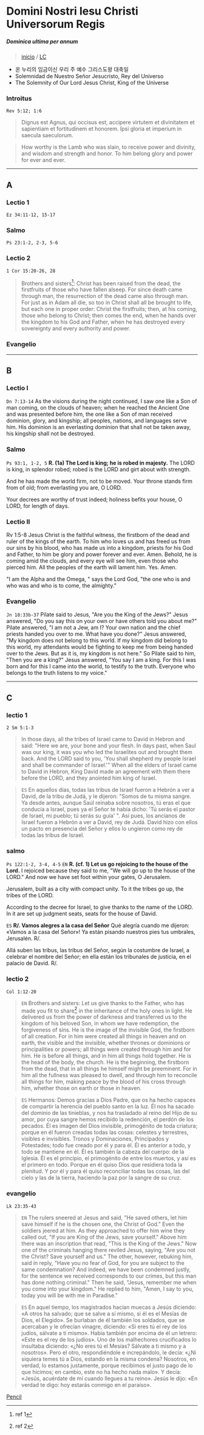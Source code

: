 # Domini Nostri Iesu Christi Universorum Regis
##### Dominica ultima per annum
> [inicio](../README.md) / [LC](../LC.md)


- 온 누리의 임금이신 우리 주 예수 그리스도왕 대축일
- Solemnidad de Nuestro Señor Jesucristo, Rey del Universo
- The Solemnity of Our Lord Jesus Christ, King of the Universe

### Introitus
`Rev 5:12; 1:6`
> Dignus est Agnus, qui occisus est, accipere virtutem et divinitatem et sapientiam et fortitudinem et honorem. 
> Ipsi gloria et imperium in saecula saeculorum.

> How worthy is the Lamb who was slain, to receive power and divinity, and wisdom and strength and honor. 
> To him belong glory and power for ever and ever.

---

## A
### Lectio 1
`Ez 34:11-12, 15-17`

### Salmo
`Ps 23:1-2, 2-3, 5-6`

### Lectio 2
`1 Cor 15:20-26, 28`
> Brothers and sisters[^1]: Christ has been raised from the dead, the firstfruits of those who have fallen alseep. For since death came through man, the resurrection of the dead came also through man. For just as in Adam all die, so too in Christ shall all be brought to life, but each one in proper order: Christ the firstfruits; then, at his coming, those who belong to Christ; then comes the end, when he hands over the kingdom to his God and Father, when he has destroyed every sovereignty and every authority and power. 

[^1]: ref 1

### Evangelio



---
## B
### Lectio I
`Dn 7:13-14`
As the visions during the night continued, I saw
    one like a Son of man coming,
        on the clouds of heaven;
    when he reached the Ancient One
        and was presented before him,
    the one like a Son of man received dominion, glory, and kingship;
        all peoples, nations, and languages serve him.
    His dominion is an everlasting dominion
        that shall not be taken away,
        his kingship shall not be destroyed.


### Salmo
`Ps 93:1, 1-2, 5`
**R. (1a) The Lord is king; he is robed in majesty.**
The LORD is king, in splendor robed;
    robed is the LORD and girt about with strength.

And he has made the world firm,
    not to be moved.
Your throne stands firm from of old;
    from everlasting you are, O LORD.

Your decrees are worthy of trust indeed;
    holiness befits your house,
    O LORD, for length of days.

### Lectio II
Rv 1:5-8
Jesus Christ is the faithful witness,
the firstborn of the dead and ruler of the kings of the earth. 
To him who loves us and has freed us from our sins by his blood,
who has made us into a kingdom, priests for his God and Father,
to him be glory and power forever and ever.  Amen.
Behold, he is coming amid the clouds,
and every eye will see him,
even those who pierced him.
All the peoples of the earth will lament him.
Yes.  Amen.

"I am the Alpha and the Omega, " says the Lord God,
"the one who is and who was and who is to come, the almighty."


### Evangelio
`Jn 18:33b-37`
Pilate said to Jesus,
"Are you the King of the Jews?" 
Jesus answered, "Do you say this on your own
or have others told you about me?" 
Pilate answered, "I am not a Jew, am I? 
Your own nation and the chief priests handed you over to me. 
What have you done?" 
Jesus answered, "My kingdom does not belong to this world.
If my kingdom did belong to this world,
my attendants would be fighting
to keep me from being handed over to the Jews. 
But as it is, my kingdom is not here." 
So Pilate said to him, "Then you are a king?" 
Jesus answered, "You say I am a king. 
For this I was born and for this I came into the world,
to testify to the truth. 
Everyone who belongs to the truth listens to my voice."

----



## C
### lectio 1
`2 Sm 5:1-3`
> In those days, all the tribes of Israel came to David in Hebron and said:
"Here we are, your bone and your flesh.
In days past, when Saul was our king,
it was you who led the Israelites out and brought them back.
And the LORD said to you,
'You shall shepherd my people Israel
and shall be commander of Israel.'"
When all the elders of Israel came to David in Hebron,
King David made an agreement with them there before the LORD,
and they anointed him king of Israel.


> `ES` En aquellos días, todas las tribus de Israel fueron a Hebrón a ver a David, de la tribu de Judá, y le dijeron: "Somos de tu misma sangre. Ya desde antes, aunque Saúl reinaba sobre nosotros, tú eras el que conducía a Israel, pues ya el Señor te había dicho: 'Tú serás el pastor de Israel, mi pueblo; tú serás su guía' ".
> Así pues, los ancianos de Israel fueron a Hebrón a ver a David, rey de Judá. David hizo con ellos un pacto en presencia del Señor y ellos lo ungieron como rey de todas las tribus de Israel.


### salmo
`Ps 122:1-2, 3-4, 4-5`
`EN` **R. (cf. 1) Let us go rejoicing to the house of the Lord.**
I rejoiced because they said to me,
"We will go up to the house of the LORD."
And now we have set foot
within your gates, O Jerusalem.

Jerusalem, built as a city
with compact unity.
To it the tribes go up,
the tribes of the LORD.

According to the decree for Israel,
to give thanks to the name of the LORD.
In it are set up judgment seats,
seats for the house of David.

`ES` **R/. Vamos alegres a la casa del Señor**
Qué alegría cuando me dijeron:
«Vamos a la casa del Señor»!
Ya están pisando nuestros pies
tus umbrales, Jerusalén. R/.

Allá suben las tribus, las tribus del Señor,
según la costumbre de Israel,
a celebrar el nombre del Señor;
en ella están los tribunales de justicia,
en el palacio de David. R/.


### lectio 2
`Col 1:12-20`
> `EN` Brothers and sisters:
Let us give thanks to the Father,
who has made you fit to share[^2]
in the inheritance of the holy ones in light.
He delivered us from the power of darkness
and transferred us to the kingdom of his beloved Son,
in whom we have redemption, the forgiveness of sins.
He is the image of the invisible God,
the firstborn of all creation.
For in him were created all things in heaven and on earth,
the visible and the invisible,
whether thrones or dominions or principalities or powers;
all things were created through him and for him.
He is before all things,
and in him all things hold together.
He is the head of the body, the church.
He is the beginning, the firstborn from the dead,
that in all things he himself might be preeminent.
For in him all the fullness was pleased to dwell,
and through him to reconcile all things for him,
making peace by the blood of his cross
through him, whether those on earth or those in heaven.

> `ES` Hermanos:
Demos gracias a Dios Padre, que os ha hecho capaces de compartir la herencia del pueblo santo en la luz.
Él nos ha sacado del dominio de las tinieblas,
y nos ha trasladado
al reino del Hijo de su amor,
por cuya sangre hemos recibido la redención,
el perdón de los pecados.
Él es imagen del Dios invisible,
primogénito de toda criatura;
porque en él fueron creadas todas las cosas:
celestes y terrestres,
visibles e invisibles.
Tronos y Dominaciones,
Principados y Potestades;
todo fue creado por él y para él.
Él es anterior a todo,
y todo se mantiene en él.
Él es también la cabeza del cuerpo: de la Iglesia.
Él es el principio, el primogénito de entre los muertos, y así es el primero en todo.
Porque en él quiso Dios que residiera toda la plenitud. Y por él y para él
quiso reconciliar todas las cosas,
las del cielo y las de la tierra,
haciendo la paz por la sangre de su cruz.


### evangelio
`Lk 23:35-43`
> `EN` The rulers sneered at Jesus and said,
"He saved others, let him save himself
if he is the chosen one, the Christ of God."
Even the soldiers jeered at him.
As they approached to offer him wine they called out,
"If you are King of the Jews, save yourself."
Above him there was an inscription that read,
"This is the King of the Jews."
Now one of the criminals hanging there reviled Jesus, saying,
"Are you not the Christ?
Save yourself and us."
The other, however, rebuking him, said in reply,
"Have you no fear of God,
for you are subject to the same condemnation?
And indeed, we have been condemned justly,
for the sentence we received corresponds to our crimes,
but this man has done nothing criminal."
Then he said,
"Jesus, remember me when you come into your kingdom."
He replied to him,
"Amen, I say to you,
today you will be with me in Paradise."



> `ES` En aquel tiempo, los magistrados hacían muecas a Jesús diciendo:
«A otros ha salvado; que se salve a sí mismo, si él es el Mesías de Dios, el Elegido».
Se burlaban de él también los soldados, que se acercaban y le ofrecían vinagre, diciendo:
«Si eres tú el rey de los judíos, sálvate a ti mismo».
Había también por encima de él un letrero:
«Este es el rey de los judíos».
Uno de los malhechores crucificados lo insultaba diciendo:
«¿No eres tú el Mesías? Sálvate a ti mismo y a nosotros».
Pero el otro, respondiéndole e increpándolo, le decía:
«¿Ni siquiera temes tú a Dios, estando en la misma condena? Nosotros, en verdad, lo estamos justamente, porque recibimos el justo pago de lo que hicimos; en cambio, este no ha hecho nada malo».
Y decía:
«Jesús, acuérdate de mí cuando llegues a tu reino».
Jesús le dijo:
«En verdad te digo: hoy estarás conmigo en el paraíso».


[Pencil](https://www.ncronline.org/spirituality/pencil-preaching/hour-power)


[^2]: ref 2